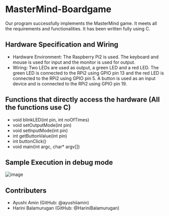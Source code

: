 # MasterMind-Boardgame

Our program successfully implements the MasterMind game. It meets all the requirements and functionalities. It has been written fully using C.

## Hardware Specification and Wiring
- Hardware Environment: The Raspberry Pi2 is used. The keyboard and mouse is used for input and the monitor is used for output.
- Wiring: Two LEDs are used as output, a green LED and a red LED. The green LED is connected to the RPi2 using GPIO pin 13 and the red LED is connected to the RPi2 using GPIO pin 5. A button is used as an input device and is connected to the RPi2 using GPIO pin 19.

## Functions that directly access the hardware (All the functions use C)
- void blinkLED(int pin, int noOfTimes)
- void setOutputMode(int pin)
- void setInputMode(int pin)
- int getButtonValue(int pin)
- int buttonClick()
- void main(int argc, char* argv[])

## Sample Execution in debug mode
![image](https://github.com/ayushiiamin/MasterMind-Boardgame/assets/77382840/766062db-b860-4289-b954-dfcd08566a42)

## Contributers
* Ayushi Amin (GitHub: @ayushiiamin)
* Harini Balamurugan (GitHub: @HariniBalamurugan)

